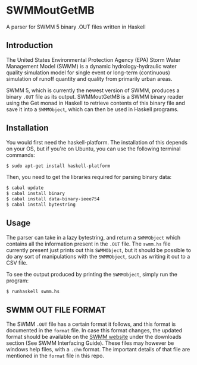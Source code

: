 SWMMoutGetMB
============

A parser for SWMM 5 binary .OUT files written in Haskell

Introduction
------------

The United States Environmental Protection Agency (EPA) Storm Water Management
Model (SWMM) is a dynamic hydrology-hydraulic water quality simulation model for single event or
long-term (continuous) simulation of runoff quantity and quality from primarily urban areas.

SWMM 5, which is currently the newest version of SWMM, produces a binary `.OUT` file as its
output. SWMMoutGetMB is a SWMM binary reader using the Get monad in Haskell to retrieve 
contents of this binary file and save it into a `SWMMObject`, which can then be used in 
Haskell programs.

Installation
------------

You would first need the haskell-platform. The installation of this depends on your OS, but if
you're on Ubuntu, you can use the following terminal commands:

~~~ bash
$ sudo apt-get install haskell-platform
~~~

Then, you need to get the libraries required for parsing binary data:

~~~ bash
$ cabal update
$ cabal install binary
$ cabal install data-binary-ieee754
$ cabal install bytestring
~~~

Usage
-----

The parser can take in a lazy bytestring, and return a `SWMMObject` which contains all the
information present in the `.OUT` file. The `swmm.hs` file currently present just prints out this
`SWMMObject`, but it should be possible to do any sort of manipulations with the `SWMMObject`,
such as writing it out to a CSV file.

To see the output produced by printing the `SWMMObject`, simply run the program:

~~~ bash
$ runhaskell swmm.hs
~~~

SWMM OUT FILE FORMAT
--------------------

The SWMM `.OUT` file has a certain format it follows, and this format is documented in the
`format` file. In case this format changes, the updated format should be available on the [SWMM
website](http://www2.epa.gov/water-research/storm-water-management-model-swmm) under the downloads
section (See SWMM Interfacing Guide). These files may however be windows help files, with a
`.chm` format. The important details of that file are mentioned in the `format` file in this repo.

